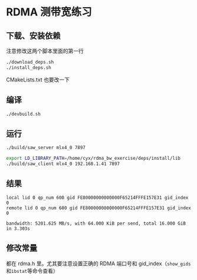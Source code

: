 # RDMA 测带宽练习

## 下载、安装依赖

注意修改这两个脚本里面的第一行

```bash
./download_deps.sh
./install_deps.sh
```

CMakeLists.txt 也要改一下

## 编译

```bash
./devbuild.sh
```

## 运行

```bash
./build/saw_server mlx4_0 7897
```

```bash
export LD_LIBRARY_PATH=/home/cyx/rdma_bw_exercise/deps/install/lib
./build/saw_client mlx4_0 192.168.1.41 7897
```

## 结果

```
local lid 0 qp_num 600 gid FE80000000000000F65214FFFE157E31 gid_index 0
remote lid 0 qp_num 600 gid FE80000000000000F65214FFFE157E31 gid_index 0

bandwidth: 5201.625 MB/s, with 64.000 KiB per send, total 16.000 GiB in 3.303s
```

## 修改常量

都在 rdma.h 里。尤其要注意设置正确的 RDMA 端口号和 gid_index（`show_gids`和`ibstat`等命令查看）